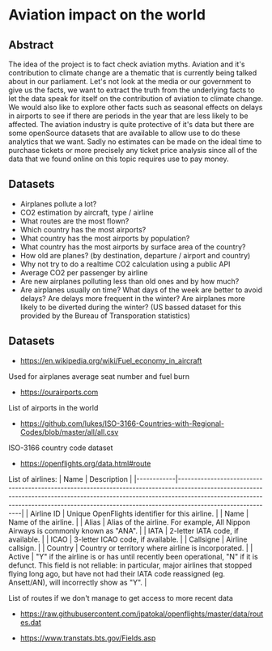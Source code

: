 # Aviation impact on the world

## Abstract
The idea of the project is to fact check aviation myths. Aviation and it's contribution to climate change are a thematic that is currently being talked about in our parliament. Let's not look at the media or our government to give us the facts, we want to extract the truth from the underlying facts to let the data speak for itself on the contribution of aviation to climate change. We would also like to explore other facts such as seasonal effects on delays in airports to see if there are periods in the year that are less likely to be affected. The aviation industry is quite protective of it's data but there are some openSource datasets that are available to allow use to do these analytics that we want. Sadly no estimates can be made on the ideal time to purchase tickets or more precisely any ticket price analysis since all of the data that we found online on this topic requires use to pay money.


## Datasets


* Airplanes pollute a lot?
* CO2 estimation by aircraft,  type / airline
* What routes are the most flown?
* Which country has the most airports?
* What country has the most airports by population?
* What country has the most airports by surface area of the country?
* How old are planes? (by destination, departure / airport and country)
* Why not try to do a realtime CO2 calculation using a public API
* Average CO2 per passenger by airline
* Are new airplanes polluting less than old ones and by how much?
* Are airplanes usually on time? What days of the week are better to avoid delays? Are delays more frequent in the winter? Are airplanes more likely to be diverted during the winter? (US bassed dataset for this provided by the Bureau of Transporation statistics)

## Datasets

* https://en.wikipedia.org/wiki/Fuel_economy_in_aircraft

Used for airplanes average seat number and fuel burn

* https://ourairports.com

List of airports in the world


* https://github.com/lukes/ISO-3166-Countries-with-Regional-Codes/blob/master/all/all.csv

ISO-3166 country code dataset

* https://openflights.org/data.html#route

List of airlines:
| Name       | Description                                                                                                                                                                                                                                                            |
|------------|------------------------------------------------------------------------------------------------------------------------------------------------------------------------------------------------------------------------------------------------------------------------|
| Airline ID | Unique OpenFlights identifier for this airline.                                                                                                                                                                                                                        |
| Name       | Name of the airline.                                                                                                                                                                                                                                                   |
| Alias      | Alias of the airline. For example, All Nippon Airways is commonly known as "ANA".                                                                                                                                                                                      |
| IATA       | 2-letter IATA code, if available.                                                                                                                                                                                                                                      |
| ICAO       | 3-letter ICAO code, if available.                                                                                                                                                                                                                                      |
| Callsigne  | Airline callsign.                                                                                                                                                                                                                                                      |
| Country    | Country or territory where airline is incorporated.                                                                                                                                                                                                                    |
| Active     | "Y" if the airline is or has until recently been operational, "N" if it is defunct. This field is not reliable: in particular, major airlines that stopped flying long ago, but have not had their IATA code reassigned (eg. Ansett/AN), will incorrectly show as "Y". |

List of routes if we don't manage to get access to more recent data
* https://raw.githubusercontent.com/jpatokal/openflights/master/data/routes.dat

* https://www.transtats.bts.gov/Fields.asp

